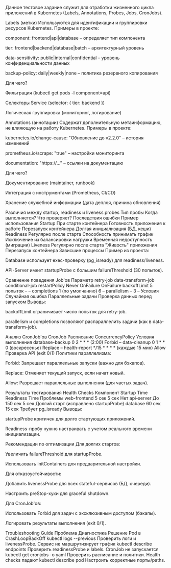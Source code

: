 Данное тестовое задание служит для отработки жизненного цикла приложений в Kubernetes (Labels, Annotations, Probes, Jobs, CronJobs).

Labels (метки)
Используются для идентификации и группировки ресурсов Kubernetes.
Примеры в проекте:

component: frontend|api|database – определяет тип компонента

tier: frontend|backend|database|batch – архитектурный уровень

data-sensitivity: public|internal|confidential – уровень конфиденциальности данных

backup-policy: daily|weekly|none – политика резервного копирования

Для чего?

Фильтрация (kubectl get pods -l component=api)

Селекторы Service (selector: { tier: backend })

Логическая группировка (мониторинг, логирование)

Annotations (аннотации)
Содержат дополнительную метаинформацию, не влияющую на работу Kubernetes.
Примеры в проекте:

kubernetes.io/change-cause: "Обновление до v2.2.0" – история изменений

prometheus.io/scrape: "true" – настройки мониторинга

documentation: "https://..." – ссылки на документацию

Для чего?

Документирование (maintainer, runbook)

Интеграция с инструментами (Prometheus, CI/CD)

Хранение служебной информации (дата деплоя, причина обновления)

Различия между startup, readiness и liveness probes
Тип пробы	Когда выполняется?	Что проверяет?	Последствия ошибки	Пример использования
Startup	При старте контейнера	Готовность приложения к работе	Перезапуск контейнера	Долгая инициализация (БД, кеши)
Readiness	Регулярно после старта	Способность принимать трафик	Исключение из балансировки нагрузки	Временная недоступность (миграции)
Liveness	Регулярно после старта	"Живость" приложения	Перезапуск контейнера	Зависшие процессы
Пример из проекта:

Database использует exec-проверку (pg_isready) для readiness/liveness.

API-Server имеет startupProbe с большим failureThreshold (30 попыток).

Сравнение поведения Job'ов
Параметр	retry-job	data-transform-job	conditional-job
restartPolicy	Never	OnFailure	OnFailure
backoffLimit	5 попыток	–	–
completions	1 (по умолчанию)	6	–
parallelism	–	3	–
Условия	Случайная ошибка	Параллельные задачи	Проверка данных перед запуском
Выводы:

backoffLimit ограничивает число попыток для retry-job.

parallelism и completions позволяют распараллелить задачи (как в data-transform-job).

Анализ CronJob'ов
CronJob	Расписание	ConcurrencyPolicy	Условия выполнения
database-backup	0 2 * * * (2:00)	Forbid	–
data-cleanup	0 1 * * 0 (воскресенье)	Replace	–
health-report	*/15 * * * * (каждые 15 мин)	Allow	Проверка API (exit 0/1)
Политики параллелизма:

Forbid: Запрещает параллельные запуски (важно для бэкапов).

Replace: Отменяет текущий запуск, если начат новый.

Allow: Разрешает параллельные выполнения (для частых задач).

Результаты тестирования Health Checks
Компонент	Startup Time	Readiness Time	Проблемы
web-frontend	5 сек	5 сек	Нет
api-server	До 150 сек	5 сек	Долгий старт (исправлено startupProbe)
database	60 сек	15 сек	Требует pg_isready
Выводы:

startupProbe критичен для долго стартующих приложений.

Readiness-пробу нужно настраивать с учетом реального времени инициализации.

Рекомендации по оптимизации
Для долгих стартов:

Увеличить failureThreshold для startupProbe.

Использовать initContainers для предварительной настройки.

Для отказоустойчивости:

Добавить livenessProbe для всех stateful-сервисов (БД, очереди).

Настроить preStop-хуки для graceful shutdown.

Для CronJob'ов:

Использовать Forbid для задач с эксклюзивным доступом (бэкапы).

Логировать результаты выполнения (exit 0/1).

Troubleshooting Guide
Проблема	Диагностика	Решение
Pod в CrashLoopBackOff	kubectl logs <pod> --previous	Проверить логи и livenessProbe.
Сервис не маршрутизирует трафик	kubectl describe endpoints <service>	Проверить readinessProbe и labels.
CronJob не запускается	kubectl get cronjobs -o yaml	Проверить расписание и политики.
Health checks падают	kubectl describe pod <pod>	Настроить корректные порты/paths.
